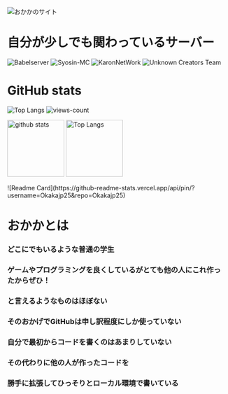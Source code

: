 ![おかかのサイト](https://okakaservice.com)
# 自分が少しでも関わっているサーバー
![Babelserver](https://github.com/BabelServer)
![Syosin-MC](https://github.com/kaito02020424)
![KaronNetWork](https://github.com/karonyt)
![Unknown Creators Team](https://github.com/Unknown-Creators-Team)

# GitHub stats
![Top Langs](https://github-readme-stats.vercel.app/api/top-langs/?username=Okakajp25&layout=compact)
![views-count](https://komarev.com/ghpvc/?username=Okakajp25&style=for-the-badge)
<p align="left"> 
  <img alt="github stats" height="130px" src="https://github-readme-stats.vercel.app/api?username=Okakajp25&theme=slateorange&show_icons=ture&count_private=true" />
  <img alt="Top Langs" height="130px" src="https://github-readme-stats.vercel.app/api/top-langs/?username=Okakajp25&theme=slateorange&show_icons=ture" />
</p>
![Readme Card](https://github-readme-stats.vercel.app/api/pin/?username=Okakajp25&repo=Okakajp25)

# おかかとは
### どこにでもいるような普通の学生

### ゲームやプログラミングを良くしているがとても他の人にこれ作ったからぜひ！

### と言えるようなものはほぼない

### そのおかげでGitHubは申し訳程度にしか使っていない

### 自分で最初からコードを書くのはあまりしていない

### その代わりに他の人が作ったコードを

### 勝手に拡張してひっそりとローカル環境で書いている